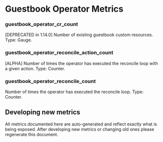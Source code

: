 # Guestbook Operator Metrics

### guestbook_operator_cr_count
[DEPRECATED in 1.14.0] Number of existing guestbook custom resources. Type: Gauge.

### guestbook_operator_reconcile_action_count
[ALPHA] Number of times the operator has executed the reconcile loop with a given action. Type: Counter.

### guestbook_operator_reconcile_count
Number of times the operator has executed the reconcile loop. Type: Counter.

## Developing new metrics

All metrics documented here are auto-generated and reflect exactly what is being
exposed. After developing new metrics or changing old ones please regenerate
this document.
